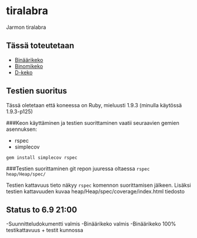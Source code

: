 tiralabra
=========
Jarmon tiralabra

Tässä toteutetaan
-----------------
* [Binäärikeko](http://en.wikipedia.org/wiki/Binary_heap)
* [Binomikeko](http://en.wikipedia.org/wiki/Binomial_heap)
* [D-keko](http://en.wikipedia.org/wiki/D-ary_heap)

Testien suoritus
----------------
Tässä oletetaan että koneessa on Ruby, mieluusti 1.9.3 (minulla käytössä 1.9.3-p125)

###Keon käyttäminen ja testien suorittaminen vaatii seuraavien gemien asennuksen:
* rspec
* simplecov

`gem install simplecov rspec`

###Testien suorittaminen 
git repon juuressa oltaessa
`rspec heap/Heap/spec/`

Testien kattavuus tieto näkyy `rspec` komennon suorittamisen jälkeen.
Lisäksi testien kattavuuden kuvaa heap/Heap/spec/coverage/index.html tiedosto



Status to 6.9 21:00
-------------------
-Suunnitteludokumentti valmis
-Binäärikeko valmis
-Binäärikeko 100% testikattavuus + testit kunnossa



